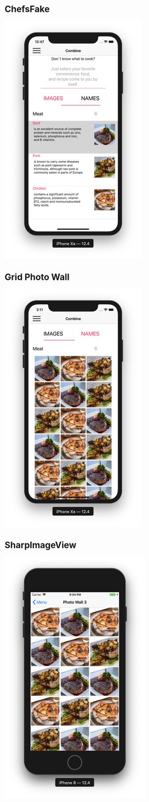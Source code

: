 # ChefsFake


![image](https://github.com/chiron-wang/Peter13/blob/exercise/BlogImage/ChefsFake/Chefs.png)


# Grid Photo Wall
![image](https://github.com/chiron-wang/Peter13/blob/exercise/BlogImage/ChefsFake/PhotoWall.png)

# SharpImageView
![image](https://github.com/chiron-wang/Peter13/blob/exercise/BlogImage/ChefsFake/SharpImageView.png)

